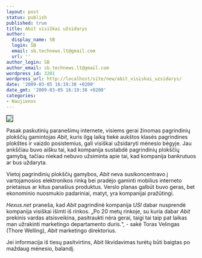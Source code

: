 ```yaml
---
layout: post
status: publish
published: true
title: Abit visiškai užsidarys
author:
  display_name: SB
  login: SB
  email: sb.technews.lt@gmail.com
  url: ''
author_login: SB
author_email: sb.technews.lt@gmail.com
wordpress_id: 3201
wordpress_url: http://localhost/site/new/abit_visiskai_uzsidarys/
date: '2009-03-05 16:19:38 +0200'
date_gmt: '2009-03-05 16:19:38 +0200'
categories:
- Naujienos
---
```

<div class="imgright"><img src="http://akuba.technews.lt/abit_logo.gif" border="1" /></div>
<p>Pasak paskutinių paranešimų internete, visiems gerai žinomas pagrindinių plokščių gamintojas <i>Abit</i>, kuris ilgą laiką tiekė aukštos klasės pagrindines plokštes ir vaizdo posistemius, gali visiškai užsidaryti mėnesio bėgyje. Jau ankščiau buvo aišku tai, kad kompanija sustabdė pagrindinių plokščių gamybą, tačiau niekad nebuvo užsiminta apie tai, kad kompanija bankrutuos ar bus uždaryta.</p>
<p>Vietoj pagrindinių plokščių gamybos, <i>Abit</i> neva susikoncentravo į vartojamosios elektronikos rinką bei pradėjo gaminti mobilius interneto prietaisus ar kitus panašius produktus. Verslo planas galbūt buvo geras, bet ekonominio nuosmukio padariniai, matyt, yra kompanijai pražūtingi. </p>
<p><i>Hexus.net</i> praneša, kad <i>Abit</i> pagrindinė kompanija <i>USI</i> dabar nusprendė kompanija visiškai išimti iš rinkos. „Po 20 metų rinkoje, su kuria dabar <i>Abit</i> prekinis vardas atsisveikina, pasitraukti nėra gerai, taigi tai taip pat laikas man užrakinti marketingo departamento duris.“, - sakė Toras Velingas (Thore Welling), <i>Abit</i> marketingo direktorius.</p>
<p>Jei informacija iš tiesų pasitvirtins, Abit likvidavimas turėtų būti baigtas po maždaug mėnesio, balandį.<br /></p>
